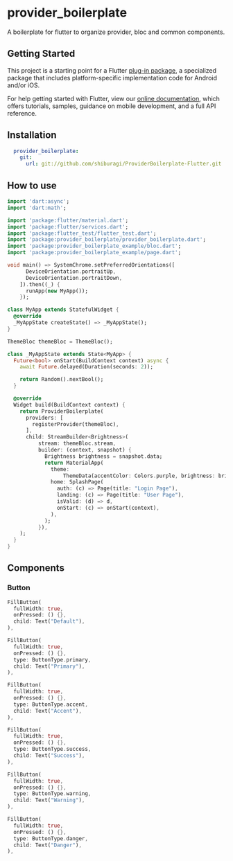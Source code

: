 # provider_boilerplate

A boilerplate for flutter to organize provider, bloc and common components.

## Getting Started

This project is a starting point for a Flutter
[plug-in package](https://flutter.dev/developing-packages/),
a specialized package that includes platform-specific implementation code for
Android and/or iOS.

For help getting started with Flutter, view our 
[online documentation](https://flutter.dev/docs), which offers tutorials, 
samples, guidance on mobile development, and a full API reference.


## Installation
```yaml
  provider_boilerplate:
    git:
      url: git://github.com/shiburagi/ProviderBoilerplate-Flutter.git
```

## How to use 
```dart
import 'dart:async';
import 'dart:math';

import 'package:flutter/material.dart';
import 'package:flutter/services.dart';
import 'package:flutter_test/flutter_test.dart';
import 'package:provider_boilerplate/provider_boilerplate.dart';
import 'package:provider_boilerplate_example/bloc.dart';
import 'package:provider_boilerplate_example/page.dart';

void main() => SystemChrome.setPreferredOrientations([
      DeviceOrientation.portraitUp,
      DeviceOrientation.portraitDown,
    ]).then((_) {
      runApp(new MyApp());
    });

class MyApp extends StatefulWidget {
  @override
  _MyAppState createState() => _MyAppState();
}

ThemeBloc themeBloc = ThemeBloc();

class _MyAppState extends State<MyApp> {
  Future<bool> onStart(BuildContext context) async {
    await Future.delayed(Duration(seconds: 2));

    return Random().nextBool();
  }

  @override
  Widget build(BuildContext context) {
    return ProviderBoilerplate(
      providers: [
        registerProvider(themeBloc),
      ],
      child: StreamBuilder<Brightness>(
          stream: themeBloc.stream,
          builder: (context, snapshot) {
            Brightness brightness = snapshot.data;
            return MaterialApp(
              theme:
                  ThemeData(accentColor: Colors.purple, brightness: brightness),
              home: SplashPage(
                auth: (c) => Page(title: "Login Page"),
                landing: (c) => Page(title: "User Page"),
                isValid: (d) => d,
                onStart: (c) => onStart(context),
              ),
            );
          }),
    );
  }
}
```


## Components

### Button
```dart
FillButton(
  fullWidth: true,
  onPressed: () {},
  child: Text("Default"),
),
```

```dart
FillButton(
  fullWidth: true,
  onPressed: () {},
  type: ButtonType.primary,
  child: Text("Primary"),
),
```

```dart
FillButton(
  fullWidth: true,
  onPressed: () {},
  type: ButtonType.accent,
  child: Text("Accent"),
),
```

```dart
FillButton(
  fullWidth: true,
  onPressed: () {},
  type: ButtonType.success,
  child: Text("Success"),
),
```

```dart
FillButton(
  fullWidth: true,
  onPressed: () {},
  type: ButtonType.warning,
  child: Text("Warning"),
),
```

```dart
FillButton(
  fullWidth: true,
  onPressed: () {},
  type: ButtonType.danger,
  child: Text("Danger"),
),
```
